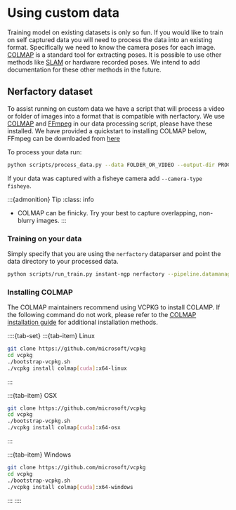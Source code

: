 # Using custom data

Training model on existing datasets is only so fun. If you would like to train on self captured data you will need to process the data into an existing format. Specifically we need to know the camera poses for each image. [COLMAP](https://github.com/colmap/colmap) is a standard tool for extracting poses. It is possible to use other methods like [SLAM](https://en.wikipedia.org/wiki/Simultaneous_localization_and_mapping) or hardware recorded poses. We intend to add documentation for these other methods in the future.

## Nerfactory dataset

To assist running on custom data we have a script that will process a video or folder of images into a format that is compatible with nerfactory. We use [COLMAP](https://colmap.github.io) and [FFmpeg](https://ffmpeg.org/download.html) in our data processing script, please have these installed. We have provided a quickstart to installing COLMAP below, FFmpeg can be downloaded from [here](https://ffmpeg.org/download.html)

To process your data run:

```bash
python scripts/process_data.py --data FOLDER_OR_VIDEO --output-dir PROCESSED_DATA_DIR
```

If your data was captured with a fisheye camera add `--camera-type fisheye`.

:::{admonition} Tip
:class: info

- COLMAP can be finicky. Try your best to capture overlapping, non-blurry images.
  :::

### Training on your data

Simply specify that you are using the `nerfactory` dataparser and point the data directory to your processed data.

```bash
python scripts/run_train.py instant-ngp nerfactory --pipeline.datamanager.dataparser.data-directory PROCESSED_DATA_DIR
```

### Installing COLMAP

The COLMAP maintainers recommend using VCPKG to install COLAMP. If the following command do not work, please refer to the [COLMAP installation guide](https://colmap.github.io/install.html) for additional installation methods.

::::{tab-set}
:::{tab-item} Linux

```bash
git clone https://github.com/microsoft/vcpkg
cd vcpkg
./bootstrap-vcpkg.sh
./vcpkg install colmap[cuda]:x64-linux
```

:::

:::{tab-item} OSX

```bash
git clone https://github.com/microsoft/vcpkg
cd vcpkg
./bootstrap-vcpkg.sh
./vcpkg install colmap[cuda]:x64-osx
```

:::

:::{tab-item} Windows

```bash
git clone https://github.com/microsoft/vcpkg
cd vcpkg
./bootstrap-vcpkg.sh
./vcpkg install colmap[cuda]:x64-windows
```

:::
::::
